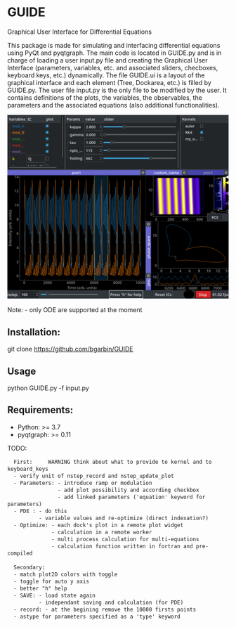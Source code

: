 # GUIDE
Graphical User Interface for Differential Equations

This package is made for simulating and interfacing differential equations using PyQt and pyqtgraph. The main code is located in GUIDE.py and is in charge of loading a user input.py file and creating the Graphical User Interface (parameters, variables, etc. and associated sliders, checboxes, keyboard keys, etc.) dynamically. The file GUIDE.ui is a layout of the graphical interface and each element (Tree, Dockarea, etc.) is filled by GUIDE.py. The user file input.py is the only file to be modified by the user. It contains definitions of the plots, the variables, the observables, the parameters and the associated equations (also additional functionalities).

![alt text](https://github.com/bgarbin/GUIDE/blob/master/GUIDE_example.png?raw=true)

Note: - only ODE are supported at the moment

## Installation:
git clone https://github.com/bgarbin/GUIDE

## Usage
python GUIDE.py -f input.py

## Requirements:
- Python: >= 3.7
- pyqtgraph: >= 0.11


TODO:

      First:     WARNING think about what to provide to kernel and to keyboard_keys
      - verify unit of nstep_record and nstep_update_plot
      - Parameters: - introduce ramp or modulation
                    - add plot possibility and according checkbox
                    - add linked parameters ('equation' keyword for parameters)
      - PDE : - do this
              - variable values and re-optimize (direct indexation?)
      - Optimize: - each dock's plot in a remote plot widget
                  - calculation in a remote worker
                  - multi process calculation for multi-equations 
                  - calculation function written in fortran and pre-compiled
                  
      Secondary:
      - match plot2D colors with toggle
      - toggle for auto y axis
      - better "h" help
      - SAVE: - load state again
              - independant saving and calculation (for PDE) 
      - record: - at the begining remove the 10000 firsts points
      - astype for parameters specified as a 'type' keyword
